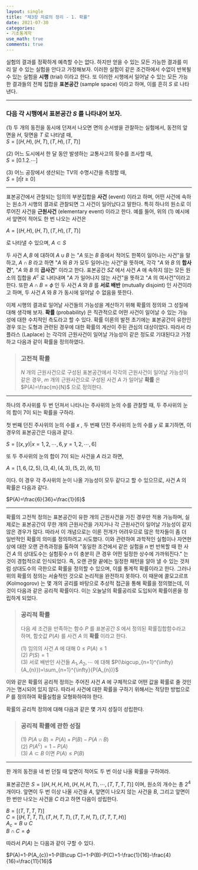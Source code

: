 ```yaml
---
layout: single
title: "제3장 자료의 정리 - 1. 확률"
date: 2021-07-30
categories: 
- 기초통계학
use_math: true
comments: true
---  
```

  
실험의 결과를 정확하게 예측할 수는 없다. 하지만 얻을 수 있는 모든 가능한 결과를 미리 알 수 있는 실험을 안다고 가정해보자. 이러한 실험이 같은 조건하에서 수없이 반복될 수 있는 실험을 **시행** (trial) 이라고 한다. 또 이러한 시행에서 일어날 수 있는 모든 가능한 결과들의 전체 집합을 **표본공간** (sample space) 이라고 하며, 이를 흔히 $S$ 로 나타낸다.  
  
---  
  
### 다음 각 시행에서 표본공간 $S$ 를 나타내어 보자.  
  
(1) 두 개의 동전을 동시에 던져서 나오면 면의 순서쌍을 관찰하는 실험에서, 동전의 앞면을 $H$, 뒷면을 $T$ 로 나타낼 때,  
$S={[(H, H), (H,T), (T, H), (T, T)]}$  
  
(2) 어느 도시에서 한 달 동안 발생하는 교통사고의 횟수를 조사할 때,  
$S={[0. 1. 2. \cdots]}$  
  
(3) 어느 공장에서 생산되는 TV의 수명시간을 측정할 때,  
$S={[t|t\geq0]}$  
  
---  
  
표본공간에서 관찰되는 임의의 부분집합을 **사건** (event) 이라고 하며, 어떤 사건에 속하는 원소가 시행의 결과로 관찰되면 그 사건이 일어났다고 말한다. 특히 하나의 원소로 이루어진 사건을 **근원사건** (elementary event) 이라고 한다. 예를 들어, 위의 (1) 예시에서 앞면이 적어도 한 번 나오는 사건은  
  
$A={[(H, H), (H, T), (T, H), (T, T)]}$  
  
로 나타낼 수 있으며, $A\subset S$  
  
두 사건 $A, B$ 에 대하여 $A\cup B$ 는 "$A$ 또는 $B$ 중에서 적어도 한쪽이 일어나는 사건"을 말하고, $A\cap B$ 라고 하면 "$A$ 와 $B$ 가 모두 일어나는 사건"을 뜻하며, 각각 "$A$ 와 $B$ 의 **합사건**", "$A$ 와 $B$ 의 **곱사건**" 이라고 한다. 표본공간 $SZ$ 에서 사건 $A$ 애 속하지 않는 모든 원소의 집합을 $A^{c}$ 로 나타내며 "$A$ 가 일어나지 않는 사건"을 뜻하고 "$A$ 의 여사건"이라고 한다. 또한 $A\cap B=\phi$ 인 두 사건 $A$ 와 $B$ 를 **서로 배반** (mutually disjoint) 인 사건이라고 하며, 두 사건 $A$ 와 $B$ 가 동시에 일어날 수 없음을 뜻한다.  
  
이제 시행의 결과로 일어날 사건들의 가능성을 계산하기 위해 확률의 정의와 그 성질에 대해 생각해 보자. **확률** (probability) 은 직관적으로 어떤 사건이 일어날 수 있는 가능성에 대한 수치적인 측도라고 할 수 있다. 확률 이론의 발전 초기에는 표본공간이 유한인 경우 또는 도형과 관련된 경우에 대한 확률의 게산이 주된 관심의 대상이었다. 따라서 라플라스 (Laplace) 는 각각의 근원사건이 일어날 가능성이 같은 정도로 기대된다고 가정하고 다음과 같이 확률을 정의하였다.  
  
> ### 고전적 확률  
> $N$ 개의 근원사건으로 구성된 표본공간에서 각각의 근원사건이 일어날 가능성이 같은 경우, $m$ 개의 근원사건으로 구성된 사건 $A$ 가 일어날 **확률** 은 $P(A)=\frac{m}{N}$ 으로 정의한다.  
  
---  
  
하나의 주사위를 두 번 던져서 나타나는 주사위의 눈의 수를 관찰할 때, 두 주사위의 눈의 합이 7이 되는 확률을 구하라.  
  
첫 번째 던진 주사위의 눈의 수를 $x$ , 두 번째 던진 주사위의 눈의 수를 $y$ 로 표기하면, 이 경우의 표본공간은 다음과 같다.  
  
$S=[{(x, y)|x=1, 2, \cdots, 6, y=1, 2, \cdots, 6}]$  
  
또 두 주사위의 눈의 합이 7이 되는 사건을 $A$ 라고 하면,  
  
$A=[{1, 6}, (2, 5), (3, 4), (4, 3), (5, 2), (6, 1)]$  
  
이다. 이 경우 각 주사위의 눈이 나올 가능성이 모두 같다고 할 수 있으므로, 사건 $A$ 의 확률은 다음과 같다.  
  
$P(A)=\frac{6}{36}=\frac{1}{6}$  
  
---  
  
확률의 고전적 정의는 표본공간이 유한 개의 근원사건을 가진 경우만 적용 가능하며, 실제로는 표본공간이 무한 개의 근원사건을 가지거나 각 근원사건이 일어날 가능성이 같지 않은 경우가 많다. 따라서 이 개념으로는 이론 전개가 어려우므로 많은 학자들이 좀 더 일반적인 확률의 의미를 정의하려고 시도했다. 이와 관련하여 과학적인 실험이나 자연현상에 대한 오랜 관측과정을 톨하여 "동일한 조건에서 같은 실험을 $n$ 번 반복할 때 한 사건 $A$ 의 상대도수는 실험횟수 $n$ 이 충분히 큰 경우 어떤 일정한 상수에 가까워진다." 는 것이 경헙적으로 인식되었다. 즉, 오랜 관찰 끝에는 일정한 패턴을 알아 낼 수 있는 것처럼 상대도수의 극한으로 확률을 정의할 수 있으며, 이를 통계적 확률이라고 한다. 그러나 위의 확률의 정의는 서술적인 것으로 논리적을 완전하지 못하다. 이 때문에 콜모고르프 (Kolmogorov) 는 몇 개의 공리를 바탕으로 추상적 접근을 통해 확률을 정의했는데, 이것이 다음과 같은 공리적 확률이다. 이는 오늘날의 확률공리로 도입되어 확률이론을 정립하게 되었다.  
  
> ### 공리적 확률  
> 다음 세 조건을 만족하는 함수 $P$ 를 표본공간 $S$ 에서 정의된 확률집합함수라고 하며, 함숫값 $P(A)$ 를 사건 $A$ 의 **확률** 이라고 한다.  
>   
> (1) 임의의 사건 $A$ 에 대해 $0\leq P(A)\leq 1$  
> (2) $P(S)=1$  
> (3) 서로 배반인 사건들 $A_{1}, A_{2}, \cdots$ 에 대해 $P(\bigcup_{n=1}^{\infty}{A_{n}})=\sum_{n=1}^{\infty}{P(A_{n})}$  
  
이와 같은 확률의 공리적 정의는 주어진 사건 $A$ 에 구체적으로 어떤 값을 확률로 줄 것인가는 명시되어 있지 않다. 따라서 사건에 대한 확률을 구하기 위해서는 적당한 방법으로 $P$ 를 정의하여 확률실험을 모형화하여야 한다.  
  
확률의 공리적 정의에 대해 다음과 같은 몇 가지 성질이 성립한다. 
  
> ### 공리적 확률에 관한 성질  
> (1) $P(A\cup B)=P(A)+P(B)-P(A\cap B)$  
> (2) $P(A^{c})=1-P(A)$  
> (3) $A\subset B$ 이면 $P(A)\leq P(B)$  
  
---  
  
한 개의 동전을 네 번 던질 때 앞면이 적어도 두 번 이상 나올 확률을 구하여라.  
  
표본공간은 $S=[{(H, H, H, H), (H, H, H, T), \cdots, (T, T, T, T)}]$ 이며, 원소의 개수는 총 $2^{4}$ 개이다. 앞면이 두 번 이상 나올 사건을 $A$, 앞면이 나오지 않는 사건을 $B$, 그리고 앞면이 한 번만 나오는 사건을 $C$ 라고 하면 다음이 성립한다.  
  
$B=[{(T, T, T, T)}]$  
$C=[{(H, T, T, T), (T, H, T, T), (T, T, H, T), (T, T, T, H)}]$  
$A_{c}=B\cup C$  
$B\cap C=\phi$  
  
따라서 $P(A)$ 는 다음과 같이 구할 수 있다.  
  
$P(A)=1-P(A_{c})=1-P(B\cup C)=1-P(B)-P(C)=1-\frac{1}{16}-\frac{4}{16}=\frac{11}{16}$
